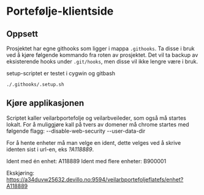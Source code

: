 # Portefølje-klientside

## Oppsett

Prosjektet har egne githooks som ligger i mappa `.githooks`.
Ta disse i bruk ved å kjøre følgende kommando fra roten av prosjektet.
Det vil ta backup av eksisterende hooks under `.git/hooks`, men disse vil ikke lengre være i bruk.

setup-scriptet er testet i cygwin og gitbash

```
./.githooks/.setup.sh
```

## Kjøre applikasjonen

Scriptet kaller veilarbportefolje og veilarbveileder, som også må startes lokalt. For å muliggjøre kall på tvers av domener må chrome startes med følgende flagg: --disable-web-security --user-data-dir

For å hente enheter må man velge en ident, dette velges ved å skrive identen sist i url-en, eks *?A118889*. 

Ident med én enhet: A118889
Ident med flere enheter: B900001

Ekskjøring: https://a34duvw25632.devillo.no:9594/veilarbportefoljeflatefs/enhet?A118889
